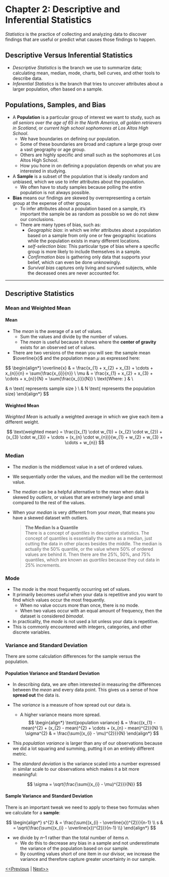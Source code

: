 # Chapter 2: Descriptive and Inferential Statistics
_Statistics_ is the practice of collecting and analyzing data to discover findings that are useful or predict what causes those findings to happen.
## Descriptive Versus Inferential Statistics
* _Descriptive Statistics_ is the branch we use to summarize data; calculating mean, median, mode, charts, bell curves, and other tools to describe data.
* _Inferential Statistics_ is the branch that tries to uncover attributes about a larger population, often based on a sample.
## Populations, Samples, and Bias
* A **Population** is a particular group of interest we want to study, such as _all seniors over the age of 65 in the North America_, _all golden retrievers in Scotland_, or _current high school sophomores at Los Altos High School_.
    * We have boundaries on defining our population.
    * Some of these boundaries are broad and capture a large group over a vast geography or age group.
    * Others are highly specific and small such as the sophomores at Los Altos High School.
    * How you hone in on defining a population depends on what you are interested in studying.
* A **Sample** is a subset of the population that is ideally random and unbiased, which we use to infer attributes about the population.
    * We often have to study samples because polling the entire population is not always possible.
* **Bias** means our findings are skewed by overrepresenting a certain group at the expense of other groups.
    * To infer attributes about a population based on a sample, it’s important the sample be as random as possible so we do not skew our conclusions.
    * There are many types of bias, such as:
        * _Geographic bias_: in which we infer attributes about a population based on a sample from only one or few geographic locations while the population exists in many different locations.
        * _self-selection bias_: This particular type of bias where a specific group is more likely to include themselves in a sample.
        * _Confirmation bias_ is gathering only data that supports your belief, which can even be done unknowingly.
        * _Survival bias_ captures only living and survived subjects, while the deceased ones are never accounted for.

----------

## Descriptive Statistics
### Mean and Weighted Mean
#### Mean
* The _mean_ is the average of a set of values.
    * Sum the values and divide by the number of values.
    * The _mean_ is useful because it shows where the **center of gravity** exists for an observed set of values.
* There are two versions of the mean you will see: the sample mean $\overline{x}$ and the population mean $\mu$ as expressed here:

$$
\begin{align*}
\overline{x} & = \frac{x_{1} + x_{2} + x_{3} + \cdots + x_{n}}{n} = \sum{\frac{x_{i}}{n}} \\
\mu & = \frac{x_{1} + x_{2} + x_{3} + \cdots + x_{n}}{N} = \sum{\frac{x_{i}}{N}} \\
\text{Where: } & \\

& n \text{ represents sample size } \\
& N \text{ represents the population size}
\end{align*}
$$

#### Weighted Mean
_Weighted Mean_ is actually a weighted average in which we give each item a different weight.

$$
\text{weighted mean} = \frac{(x_{1} \cdot w_{1}) + (x_{2} \cdot w_{2}) + (x_{3} \cdot w_{3}) + \cdots + (x_{n} \cdot w_{n})}{w_{1} + w_{2} + w_{3} + \cdots + w_{n}}
$$

### Median
* The _median_ is the middlemost value in a set of ordered values.
* We sequentially order the values, and the _median_ will be the centermost value.
* The _median_ can be a helpful alternative to the mean when data is skewed by _outliers_, or values that are extremely large and small compared to the rest of the values.
* When your _median_ is very different from your _mean_, that means you have a skewed dataset with outliers.

    > **The Median Is a Quantile**  
    > There is a concept of _quantiles_ in descriptive statistics. The concept of quantiles is essentially the same as a median, just cutting the data in other places besides the middle. The median is actually the 50% quantile, or the value where 50% of ordered values are behind it. Then there are the 25%, 50%, and 75% quantiles, which are known as _quartiles_ because they cut data in 25% increments.

### Mode
* The _mode_ is the most frequently occurring set of values.
* It primarily becomes useful when your data is repetitive and you want to find which values occur the most frequently.
    * When no value occurs more than once, there is no mode.
    * When two values occur with an equal amount of frequency, then the dataset is considered _bimodal_.
* In practicality, the _mode_ is not used a lot unless your data is repetitive.
* This is commonly encountered with integers, categories, and other discrete variables.

### Variance and Standard Deviation
There are some calculation differences for the sample versus the population.
#### Population Variance and Standard Deviation
* In describing data, we are often interested in measuring the differences between the _mean_ and every data point. This gives us a sense of how **spread out** the data is.
* The _variance_ is a measure of how spread out our data is.
    * A higher variance means more spread.
$$
\begin{align*}
\text{population variance} & = \frac{(x_{1} - mean)^{2} + (x_{2} - mean)^{2} + \cdots + (x_{n} - mean)^{2}}{N} \\
\sigma^{2} & = \frac{\sum{(x_{i} - \mu)^{2}}}{N}
\end{align*}
$$

* This _population variance_ is larger than any of our observations because we did a lot squaring and summing, putting it on an entirely different metric.
* The _standard deviation_ is the variance scaled into a number expressed in similar scale to our observations which makes it a bit more meaningful:

$$
\sigma = \sqrt{\frac{\sum{(x_{i} - \mu)^{2}}}{N}}
$$

#### Sample Variance and Standard Deviation
There is an important tweak we need to apply to these two formulas when we calculate for a **sample**:

$$
\begin{align*}
s^{2} & = \frac{\sum{(x_{i} - \overline{x})^{2}}}{n-1} \\
s & = \sqrt{\frac{\sum{(x_{i} - \overline{x})^{2}}}{n-1} \\}
\end{align*}
$$

* we divide by $n–1$ rather than the total number of items $n$.
    * We do this to decrease any bias in a sample and not underestimate the variance of the population based on our sample.
    * By counting values short of one item in our divisor, we increase the variance and therefore capture greater uncertainty in our sample.


[<<Previous](../probability/README.md) | [Next>>]()
